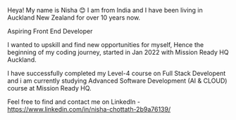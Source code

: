 Heya! My name is Nisha 😊 I am from India and I have been living in Auckland New Zealand for over 10 years now.

Aspiring Front End Developer

I wanted to upskill and find new opportunities for myself, Hence the beginning of my coding journey, started in Jan 2022 with Mission Ready HQ Auckland.

I have successfully completed my Level-4 course on Full Stack Developent and i am currently studying Advanced Software Development (AI & CLOUD) course at Mission Ready HQ.

Feel free to find and contact me on LinkedIn - https://www.linkedin.com/in/nisha-chottath-2b9a76139/
